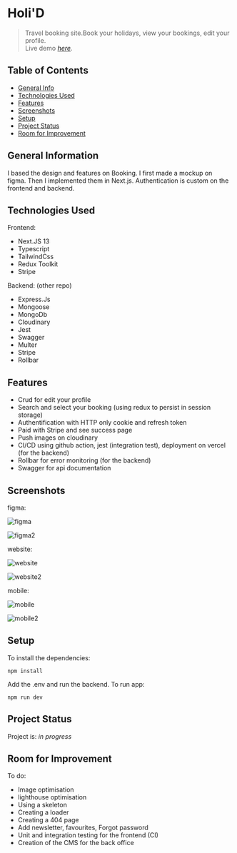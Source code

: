 # Holi'D
> Travel booking site.Book your holidays, view your bookings, edit your profile.  
> Live demo [_here_](https://app.holid-server.xyz/). 

## Table of Contents
* [General Info](#general-information)
* [Technologies Used](#technologies-used)
* [Features](#features)
* [Screenshots](#screenshots)
* [Setup](#setup)
* [Project Status](#project-status)
* [Room for Improvement](#room-for-improvement)

## General Information
I based the design and features on Booking. I first made a mockup on figma. 
Then I implemented them in Next.js. 
Authentication is custom on the frontend and backend.

## Technologies Used
Frontend:
- Next.JS 13
- Typescript
- TailwindCss
- Redux Toolkit
- Stripe

Backend: (other repo)
- Express.Js
- Mongoose
- MongoDb
- Cloudinary
- Jest
- Swagger
- Multer
- Stripe
- Rollbar

## Features
- Crud for edit your profile
- Search and select your booking (using redux to persist in session storage)
- Authentification with HTTP only cookie and refresh token
- Paid with Stripe and see success page
- Push images on cloudinary
- CI/CD using github action, jest (integration test), deployment on vercel (for the backend)
- Rollbar for error monitoring (for the backend)
- Swagger for api documentation

## Screenshots
figma: 

![figma](https://github.com/gysenlionel/holid-client/assets/90910874/9015a8d1-121d-4179-a3a2-7268ea2a9c43)


![figma2](https://github.com/gysenlionel/holid-client/assets/90910874/104f6d30-d447-498e-a2b2-253519f27378)

website:

![website](https://github.com/gysenlionel/holid-client/assets/90910874/9165b763-56a2-4d49-bcc0-8b31caddcb92)

![website2](https://github.com/gysenlionel/holid-client/assets/90910874/47283a09-9ed0-4056-bf8c-b1f74751e30c)


mobile:

![mobile](https://github.com/gysenlionel/holid-client/assets/90910874/de723a2d-db98-4167-9df1-e5a5e26ddaf5)

![mobile2](https://github.com/gysenlionel/holid-client/assets/90910874/59f12efb-5163-45a1-8dfa-98d88364800c)


## Setup
To install the dependencies:

```
npm install
```
Add the .env and run the backend.
To run app:

```
npm run dev
```

## Project Status
Project is: _in progress_ 

## Room for Improvement
To do:
- Image optimisation
- lighthouse optimisation
- Using a skeleton
- Creating a loader
- Creating a 404 page
- Add newsletter, favourites, Forgot password
- Unit and integration testing for the frontend (CI)
- Creation of the CMS for the back office

